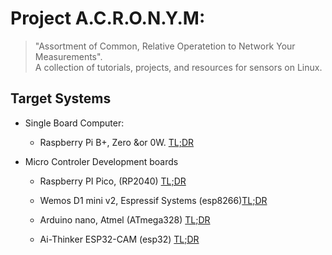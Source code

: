 #  Project A.C.R.O.N.Y.M:
>
>  "Assortment of Common, Relative Operatetion to Network Your Measurements".  
>  A collection of tutorials, projects, and resources for sensors on Linux.
>   

## Target Systems
- Single Board Computer:
    - Raspberry Pi B+, Zero &or 0W. [TL;DR](https://www.raspberrypi.com/documentation/computers/raspberry-pi.html)

- Micro Controler Development boards
    - Raspberry PI Pico, (RP2040) [TL;DR](https://www.raspberrypi.com/documentation/microcontrollers/raspberry-pi-pico.html)
    - Wemos D1 mini v2, Espressif Systems (esp8266)[TL;DR](https://docs.wemos.cc/en/latest/d1/d1_mini.html)

    - Arduino nano, Atmel (ATmega328) [TL;DR](https://www.arduino.cc/en/pmwiki.php?n=Main/ArduinoBoardNano#documentation)
    - Ai-Thinker ESP32-CAM (esp32) [TL;DR](https://docs.ai-thinker.com/en/esp32-cam)
